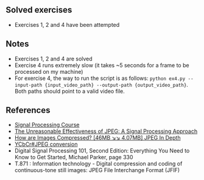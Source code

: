 ## Solved exercises

- Exercises 1, 2 and 4 have been attempted


## Notes

- Exercises 1, 2 and 4 are solved
- Exercise 4 runs extremely slow (it takes ~5 seconds for a frame to be processed on my machine)
- For exercise 4, the way to run the script is as follows: ```python ex4.py --input-path {input_video_path} --output-path {output_video_path}```. Both paths should point to a valid video file.


## References

- [Signal Processing Course](https://cs.unibuc.ro/~crusu/ps/labs.html)
- [The Unreasonable Effectiveness of JPEG: A Signal Processing Approach](https://www.youtube.com/watch?v=0me3guauqOU)
- [How are Images Compressed? [46MB ↘↘ 4.07MB] JPEG In Depth](https://www.youtube.com/watch?v=Kv1Hiv3ox8I)
- [YCbCr#JPEG conversion](https://en.wikipedia.org/wiki/YCbCr#JPEG_conversion)
- Digital Signal Processing 101, Second Edition: Everything You Need to Know to Get Started, Michael Parker, page 330
- T.871 : Information technology - Digital compression and coding of continuous-tone still images: JPEG File Interchange Format (JFIF)	 